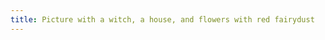 ```yaml
---
title: Picture with a witch, a house, and flowers with red fairydust
---
```

<figure>
<img src="/img/emil-drawing/IMG_0228D.jpg" alt="">
</figure>
